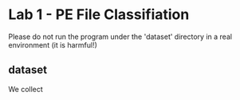 # Lab 1 - PE File Classifiation

Please do not run the program under the 'dataset' directory in a real environment (it is harmful!)

## dataset

We collect 